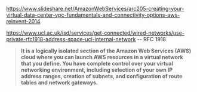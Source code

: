 https://www.slideshare.net/AmazonWebServices/arc205-creating-your-virtual-data-center-vpc-fundamentals-and-connectivity-options-aws-reinvent-2014

https://www.ucl.ac.uk/isd/services/get-connected/wired-networks/use-private-rfc1918-address-space-ucl-internal-network -- RFC 1918

> **It is a logically isolated section of the Amazon Web Services (AWS) cloud where you can launch AWS resources in a virtual network that you define. You have complete control over your virtual networking environment, including selection of your own IP address ranges, creation of subnets, and configuration of route tables and network gateways.**
